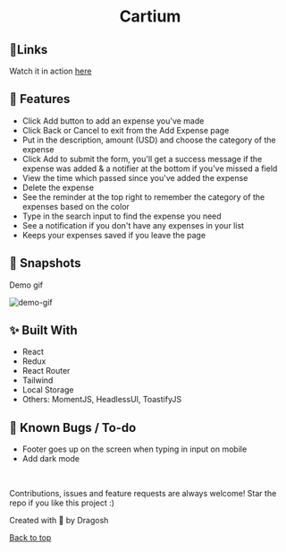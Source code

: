 <h1 id="top" align="center">Cartium</h1>

## 🎯Links

Watch it in action [here](https://everlance-expense-tracker.netlify.app)

## 📌 Features

- Click Add button to add an expense you've made
- Click Back or Cancel to exit from the Add Expense page
- Put in the description, amount (USD) and choose the category of the expense
- Click Add to submit the form, you'll get a success message if the expense was added & a notifier at the bottom if you've missed a field
- View the time which passed since you've added the expense
- Delete the expense 
- See the reminder at the top right to remember the category of the expenses based on the color
- Type in the search input to find the expense you need
- See a notification if you don't have any expenses in your list
- Keeps your expenses saved if you leave the page


## 🤳 Snapshots

Demo gif

![demo-gif](./src/assets/Animation.gif)

## ✨ Built With

- React
- Redux
- React Router
- Tailwind
- Local Storage
- Others: MomentJS, HeadlessUI, ToastifyJS

## 🤖 Known Bugs / To-do

- Footer goes up on the screen when typing in input on mobile
- Add dark mode

<br/>

Contributions, issues and feature requests are always welcome!
Star the repo if you like this project :)

Created with 🤎 by Dragosh

<a href="#top">Back to top</a>
